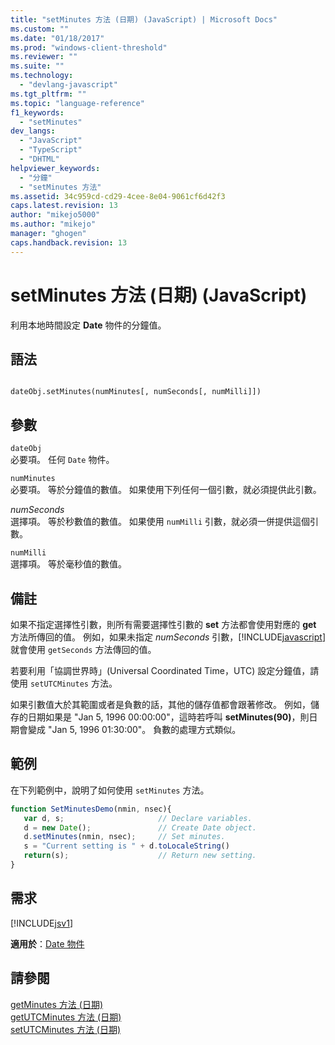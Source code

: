 ```yaml
---
title: "setMinutes 方法 (日期) (JavaScript) | Microsoft Docs"
ms.custom: ""
ms.date: "01/18/2017"
ms.prod: "windows-client-threshold"
ms.reviewer: ""
ms.suite: ""
ms.technology: 
  - "devlang-javascript"
ms.tgt_pltfrm: ""
ms.topic: "language-reference"
f1_keywords: 
  - "setMinutes"
dev_langs: 
  - "JavaScript"
  - "TypeScript"
  - "DHTML"
helpviewer_keywords: 
  - "分鐘"
  - "setMinutes 方法"
ms.assetid: 34c959cd-cd29-4cee-8e04-9061cf6d42f3
caps.latest.revision: 13
author: "mikejo5000"
ms.author: "mikejo"
manager: "ghogen"
caps.handback.revision: 13
---
```

# setMinutes 方法 (日期) (JavaScript)
利用本地時間設定 **Date** 物件的分鐘值。  
  
## 語法  
  
```  
  
dateObj.setMinutes(numMinutes[, numSeconds[, numMilli]])   
```  
  
## 參數  
 `dateObj`  
 必要項。  任何 `Date` 物件。  
  
 `numMinutes`  
 必要項。  等於分鐘值的數值。  如果使用下列任何一個引數，就必須提供此引數。  
  
 *numSeconds*  
 選擇項。  等於秒數值的數值。  如果使用 `numMilli` 引數，就必須一併提供這個引數。  
  
 `numMilli`  
 選擇項。  等於毫秒值的數值。  
  
## 備註  
 如果不指定選擇性引數，則所有需要選擇性引數的 **set** 方法都會使用對應的 **get** 方法所傳回的值。  例如，如果未指定 *numSeconds* 引數，[!INCLUDE[javascript](../../javascript/includes/javascript-md.md)] 就會使用 `getSeconds` 方法傳回的值。  
  
 若要利用「協調世界時」\(Universal Coordinated Time，UTC\) 設定分鐘值，請使用 `setUTCMinutes` 方法。  
  
 如果引數值大於其範圍或者是負數的話，其他的儲存值都會跟著修改。  例如，儲存的日期如果是 "Jan 5, 1996 00:00:00"，這時若呼叫 **setMinutes\(90\)**，則日期會變成 "Jan 5, 1996 01:30:00"。 負數的處理方式類似。  
  
## 範例  
 在下列範例中，說明了如何使用 `setMinutes` 方法。  
  
```javascript  
function SetMinutesDemo(nmin, nsec){  
   var d, s;                     // Declare variables.  
   d = new Date();               // Create Date object.  
   d.setMinutes(nmin, nsec);     // Set minutes.  
   s = "Current setting is " + d.toLocaleString()   
   return(s);                    // Return new setting.  
}  
```  
  
## 需求  
 [!INCLUDE[jsv1](../../javascript/misc/includes/jsv1-md.md)]  
  
 **適用於**：[Date 物件](../../javascript/reference/date-object-javascript.md)  
  
## 請參閱  
 [getMinutes 方法 \(日期\)](../../javascript/reference/getminutes-method-date-javascript.md)   
 [getUTCMinutes 方法 \(日期\)](../../javascript/reference/getutcminutes-method-date-javascript.md)   
 [setUTCMinutes 方法 \(日期\)](../../javascript/reference/setutcminutes-method-date-javascript.md)